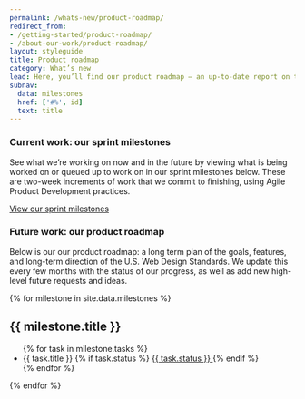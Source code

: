 ```yaml
---
permalink: /whats-new/product-roadmap/
redirect_from:
- /getting-started/product-roadmap/
- /about-our-work/product-roadmap/
layout: styleguide
title: Product roadmap
category: What’s new
lead: Here, you’ll find our product roadmap — an up-to-date report on the work we’re doing.
subnav:
  data: milestones
  href: ['#%', id]
  text: title
---
```


### Current work: our sprint milestones

See what we’re working on now and in the future by viewing what is being
worked on or queued up to work on in our sprint milestones below. These are
two-week increments of work that we commit to finishing, using Agile Product
Development practices.

<a href="https://github.com/18F/web-design-standards/milestones" class="usa-button">View our sprint milestones</a>

### Future work: our product roadmap

Below is our our product roadmap: a long term plan of the goals, features,
and long-term direction of the U.S. Web Design Standards. We update this
every few months with the status of our progress, as well as add new
high-level future requests and ideas.

{% for milestone in site.data.milestones %}
<section id="{{ milestone.id }}-section">
  <h2 id="{{ milestone.id }}">{{ milestone.title }}</h2>
  <ul>
  {% for task in milestone.tasks %}
    <li id="tooltip-text-{{ task.title | slugify }}">
      {{ task.title }}
      {% if task.status %}
          <a class="usa-label label-{{ task.status | slugify }}" href="{{ task.url }}" aria-describedby="tooltip-text-{{ task.title | slugify }}">
            {{ task.status }}
          </a>
      {% endif %}
    </li>
  {% endfor %}
  </ul>
</section>
{% endfor %}
